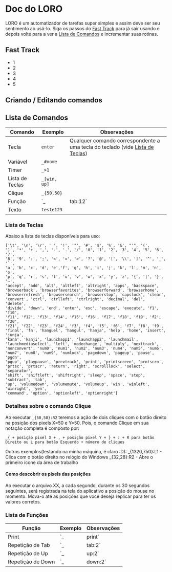 # Doc do LORO
LORO é um automatizador de tarefas super simples e assim deve ser seu sentimento ao usá-lo.
Siga os passos do [Fast Track](fast_track) para já sair usando e depois volte para a ver a [Lista de Comandos](lista_de_comandos) e incrementar suas rotinas. 

## Fast Track

- 1
- 2
- 3
- 4
- 5

## Criando / Editando comandos


## Lista de Comandos


| Comando | Exemplo | Observações |
| ------ | ------ | ------ |
| Tecla | `enter` | Qualquer comando correspondente a uma tecla do teclado (vide [Lista de Teclas](lista_de_teclas))|
| Variável | `_#nome` | |
| Timer | `_>1` | |
| Lista de Teclas | `_[win, up]` | |
| Clique | `_{50,50}` | |
| Função | `_|tab:12` | Funções pré programadas no LORO para facilitar ações (vide [Lista de Funções](lista_de_funcoes))|
| Texto | `teste123` | |

### Lista de Teclas
Abaixo a lista de teclas disponíveis para uso:
```
['\t', '\n', '\r', ' ', '!', '"', '#', '$', '%', '&', "'", '(',
')', '*', '+', ',', '-', '.', '/', '0', '1', '2', '3', '4', '5', '6', '7',
'8', '9', ':', ';', '<', '=', '>', '?', '@', '[', '\\', ']', '^', '_', '`',
'a', 'b', 'c', 'd', 'e','f', 'g', 'h', 'i', 'j', 'k', 'l', 'm', 'n', 'o',
'p', 'q', 'r', 's', 't', 'u', 'v', 'w', 'x', 'y', 'z', '{', '|', '}', '~',
'accept', 'add', 'alt', 'altleft', 'altright', 'apps', 'backspace',
'browserback', 'browserfavorites', 'browserforward', 'browserhome',
'browserrefresh', 'browsersearch', 'browserstop', 'capslock', 'clear',
'convert', 'ctrl', 'ctrlleft', 'ctrlright', 'decimal', 'del', 'delete',
'divide', 'down', 'end', 'enter', 'esc', 'escape', 'execute', 'f1', 'f10',
'f11', 'f12', 'f13', 'f14', 'f15', 'f16', 'f17', 'f18', 'f19', 'f2', 'f20',
'f21', 'f22', 'f23', 'f24', 'f3', 'f4', 'f5', 'f6', 'f7', 'f8', 'f9',
'final', 'fn', 'hanguel', 'hangul', 'hanja', 'help', 'home', 'insert', 'junja',
'kana', 'kanji', 'launchapp1', 'launchapp2', 'launchmail',
'launchmediaselect', 'left', 'modechange', 'multiply', 'nexttrack',
'nonconvert', 'num0', 'num1', 'num2', 'num3', 'num4', 'num5', 'num6',
'num7', 'num8', 'num9', 'numlock', 'pagedown', 'pageup', 'pause', 'pgdn',
'pgup', 'playpause', 'prevtrack', 'print', 'printscreen', 'prntscrn',
'prtsc', 'prtscr', 'return', 'right', 'scrolllock', 'select', 'separator',
'shift', 'shiftleft', 'shiftright', 'sleep', 'space', 'stop', 'subtract', 'tab',
'up', 'volumedown', 'volumemute', 'volumeup', 'win', 'winleft', 'winright', 'yen',
'command', 'option', 'optionleft', 'optionright']
```

### Detalhes sobre o comando Clique

Ao executar `_{50,50}:R2` teremos a ação de dois cliques com o botão direito na posição dos pixels X=50 e Y=50.
Pois, o comando Clique em sua notação completa é composto por:
```
_{ + posição pixel X + , + posição pixel Y + } + : + R para botão Direito ou L para botão Esquerdo + número de cliques
```
Outros exemplos(testando na minha máquina, é claro :D):
_{1320,750}:L1 - Clica com o botão direito no relógio do Windows 
_{32,28}:R2 - Abre o primeiro ícone da área de trabalho

#### Como descobrir os pixels das posições

Ao executar o arquivo XX, a cada segundo, durante os 30 segundos seguintes, será registrada na tela do aplicativo a posição do mouse no momento. 
Mova-o até as posições que você deseja replicar para ter os valores corretos.

### Lista de Funções

| Função | Exemplo | Observações |
| ------ | ------ | ------ |
| Print | `_|print` | |
| Repetição de Tab | `_|tab:2` | |
| Repetição de Up | `_|up:2` | |
| Repetição de Down | `_|down:2` | |